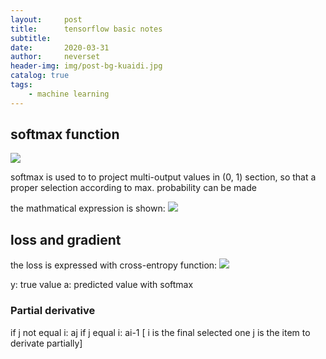 ```yaml
---
layout:     post
title:      tensorflow basic notes
subtitle:   
date:       2020-03-31
author:     neverset
header-img: img/post-bg-kuaidi.jpg
catalog: true
tags:
    - machine learning
---
```


## softmax function

![](https://raw.githubusercontent.com/neverset123/cloudimg/master/Img20200401191034.png)

softmax is used to to project multi-output values in (0, 1) section, so that a proper selection according to max. probability can be made

the mathmatical expression is shown:
![](https://raw.githubusercontent.com/neverset123/cloudimg/master/Img20200401191542.png)

## loss and gradient

the loss is expressed with cross-entropy function:
![](https://raw.githubusercontent.com/neverset123/cloudimg/master/Img20200401191805.png)

y: true value
a: predicted value with softmax

### Partial derivative
if j not equal i: aj
if j equal i: ai-1
[ i is the final selected one
  j is the item to derivate partially]
